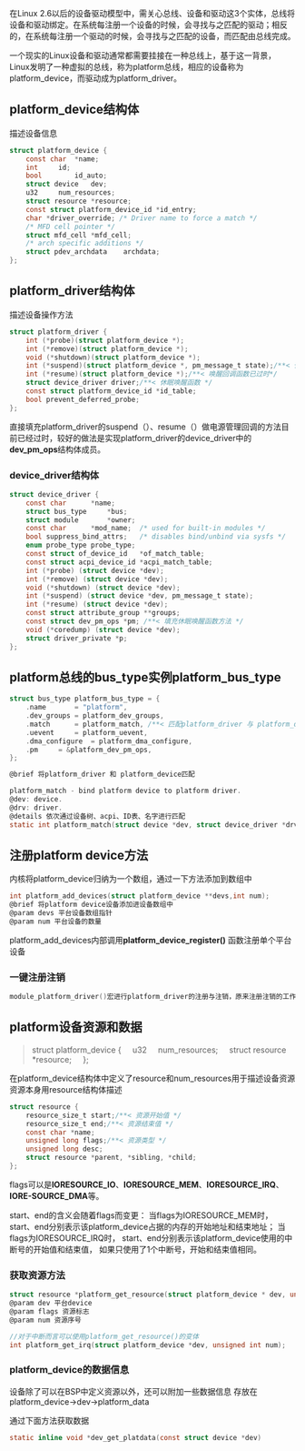 在Linux 2.6以后的设备驱动模型中，需关心总线、设备和驱动这3个实体，总线将设备和驱动绑定。在系统每注册一个设备的时候，会寻找与之匹配的驱动；相反的，在系统每注册一个驱动的时候，会寻找与之匹配的设备，而匹配由总线完成。

一个现实的Linux设备和驱动通常都需要挂接在一种总线上，基于这一背景，Linux发明了一种虚拟的总线，称为platform总线，相应的设备称为platform_device，而驱动成为platform_driver。
## platform_device结构体
描述设备信息
```c
struct platform_device {
    const char  *name;
    int     id;
    bool        id_auto;
    struct device   dev;
    u32     num_resources;
    struct resource *resource;
    const struct platform_device_id *id_entry;
    char *driver_override; /* Driver name to force a match */
    /* MFD cell pointer */
    struct mfd_cell *mfd_cell;
    /* arch specific additions */
    struct pdev_archdata    archdata;
};
```
## platform_driver结构体
描述设备操作方法
```c
struct platform_driver {
    int (*probe)(struct platform_device *);
    int (*remove)(struct platform_device *);
    void (*shutdown)(struct platform_device *);
    int (*suspend)(struct platform_device *, pm_message_t state);/**< 休眠回调函数 已过时*/
    int (*resume)(struct platform_device *);/**< 唤醒回调函数已过时*/
    struct device_driver driver;/**< 休眠唤醒函数 */
    const struct platform_device_id *id_table;
    bool prevent_deferred_probe;
};
```
直接填充platform_driver的suspend（）、resume（）做电源管理回调的方法目前已经过时，较好的做法是实现platform_driver的device_driver中的**dev_pm_ops**结构体成员。
### device_driver结构体
```c
struct device_driver {
    const char      *name;
    struct bus_type     *bus;
    struct module       *owner;
    const char      *mod_name;  /* used for built-in modules */
    bool suppress_bind_attrs;   /* disables bind/unbind via sysfs */
    enum probe_type probe_type;
    const struct of_device_id   *of_match_table;
    const struct acpi_device_id *acpi_match_table;
    int (*probe) (struct device *dev);
    int (*remove) (struct device *dev);
    void (*shutdown) (struct device *dev);
    int (*suspend) (struct device *dev, pm_message_t state);
    int (*resume) (struct device *dev);
    const struct attribute_group **groups;
    const struct dev_pm_ops *pm; /**< 填充休眠唤醒函数方法 */
    void (*coredump) (struct device *dev);
    struct driver_private *p;
};
```
## platform总线的bus_type实例platform_bus_type
```c
struct bus_type platform_bus_type = {
    .name       = "platform",
    .dev_groups = platform_dev_groups,
    .match      = platform_match, /**< 匹配platform_driver 与 platform_device */
    .uevent     = platform_uevent,
    .dma_configure  = platform_dma_configure,
    .pm     = &platform_dev_pm_ops,
};
```

```c
@brief 将platform_driver 和 platform_device匹配

platform_match - bind platform device to platform driver.
@dev: device.
@drv: driver.
@details 依次通过设备树、acpi、ID表、名字进行匹配
static int platform_match(struct device *dev, struct device_driver *drv)
```
## 注册platform device方法
内核将platform_device归纳为一个数组，通过一下方法添加到数组中
```c
int platform_add_devices(struct platform_device **devs,int num);
@brief 将platform device设备添加进设备数组中
@param devs 平台设备数组指针
@param num 平台设备的数量
```
platform_add_devices内部调用**platform_device_register()** 函数注册单个平台设备

### 一键注册注销
```c
module_platform_driver()宏进行platform_driver的注册与注销，原来注册注销的工作移交到probe和remove成员函数中
```

## platform设备资源和数据
> struct platform_device {
    u32     num_resources;
    struct resource *resource;
    };

在platform_device结构体中定义了resource和num_resources用于描述设备资源
资源本身用resource结构体描述
```c
struct resource {
    resource_size_t start;/**< 资源开始值 */
    resource_size_t end;/**< 资源结束值 */
    const char *name;
    unsigned long flags;/**< 资源类型 */
    unsigned long desc;
    struct resource *parent, *sibling, *child;
};
```
flags可以是**IORESOURCE_IO**、**IORESOURCE_MEM**、**IORESOURCE_IRQ**、**IORE-SOURCE_DMA**等。

start、end的含义会随着flags而变更：
当flags为IORESOURCE_MEM时，
start、end分别表示该platform_device占据的内存的开始地址和结束地址；
当flags为IORESOURCE_IRQ时，
start、end分别表示该platform_device使用的中断号的开始值和结束值，
如果只使用了1个中断号，开始和结束值相同。

### 获取资源方法
```c
struct resource *platform_get_resource(struct platform_device * dev, unsigned int flags,unsigned int num);
@param dev 平台device
@param flags 资源标志
@param num 资源序号

//对于中断而言可以使用platform_get_resource()的变体
int platform_get_irq(struct platform_device *dev, unsigned int num);
```

### platform_device的数据信息
设备除了可以在BSP中定义资源以外，还可以附加一些数据信息
存放在platform_device->dev->platform_data

通过下面方法获取数据
```c
static inline void *dev_get_platdata(const struct device *dev)
```